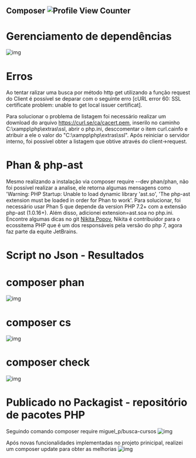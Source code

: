 ## Composer ![Profile View Counter](https://komarev.com/ghpvc/?username=MiguelProgrammer)
# Gerenciamento de dependências
![img](https://i.imgur.com/xVmRWXt.jpg)

# Erros
Ao tentar ralizar uma busca por método http get utilizando a função request do Client é 
possível se deparar com o seguinte erro [cURL error 60: SSL certificate problem: unable to get local issuer certificat].

Para solucionar o problema de listagem foi necessário realizar um download do arquivo https://curl.se/ca/cacert.pem, inserilo no
caminho C:\xampp\php\extras\ssl, abrir o php.ini, desccomentar o item curl.cainfo e atribuir a ele o valor do "C:\xampp\php\extras\ssl".
Após reiniciar o servidor interno, foi possível obter a listagem que obtive através do client->request.

# Phan & php-ast
Mesmo realizando a instalação via composer require --dev phan/phan, não foi possível realizar a analise, ele retorna algumas mensagens
como 'Warning: PHP Startup: Unable to load dynamic library 'ast.so', 'The php-ast extension must be loaded in order for Phan to work'.
Para solucionar, foi necessário usar Phan 5 que depende da version PHP 7.2+ com a extensão php-ast (1.0.16+). Além disso, adicionei 
extension=ast.soa no php.ini. Encontre algumas dicas no git [Nikita Popov](https://github.com/nikic/php-ast#installation), Nikita
é contribuidor para o ecossitema PHP que é um dos responsáveis pela versão do php 7, agora faz parte da equite JetBrains.

# Script no Json - Resultados
# composer phan 
![img](https://i.imgur.com/4lK0DGV.jpeg)
# composer cs 
![img](https://i.imgur.com/kFmLUjp.jpg)
# composer check
![img](https://i.imgur.com/gEBkSla.jpg)

# Publicado no Packagist - repositório de pacotes PHP
Seguindo comando composer require miguel_p/busca-cursos
![img](https://i.imgur.com/YIrmnvZ.jpg)

Após novas funcionalidades implementadas no projeto prinicipal, 
realizei um composer update para obter as melhorias
![img](https://i.imgur.com/BdjoUKN.jpg)
